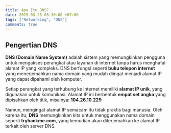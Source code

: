 ```yaml
---
title: Apa Itu DNS?
date: 2025-03-25 05:30:00 +07:00
tags: ["Networking", "DNS"]
comments: true
---
```


## Pengertian DNS

**DNS (Domain Name System)** adalah sistem yang memungkinkan pengguna untuk mengakses perangkat atau layanan di internet tanpa harus menghafal alamat IP yang kompleks. DNS berfungsi seperti **buku telepon internet** yang menerjemahkan nama domain yang mudah diingat menjadi alamat IP yang dapat dipahami oleh komputer.

Setiap perangkat yang terhubung ke internet memiliki **alamat IP unik**, yang digunakan untuk komunikasi. Alamat IP ini berbentuk **empat set angka** yang dipisahkan oleh titik, misalnya:
**104.26.10.229**

Namun, mengingat alamat IP semacam itu tidak praktis bagi manusia. Oleh karena itu, **DNS** memungkinkan kita untuk menggunakan nama domain seperti **tryhackme.com**, yang kemudian akan diterjemahkan ke alamat IP terkait oleh server DNS.
